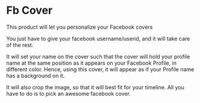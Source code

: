 Fb Cover
=======

This product will let you personalize your Facebook covers

You just have to give your facebook username/userid, and it will take care of the rest.

It will set your name on the cover such that the cover will hold your profile name at the same position as it appears 
on your Facebook Profile, in different color. Hence, using this cover, it will appear as if your Profile name has a 
background on it. 

It will also crop the image, so that it will best fit for your timeline.
All you have to do is to pick an awesome facebook cover.



